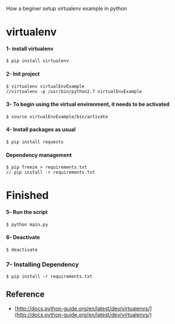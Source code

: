 How a beginer setup virtualenv example in python

# virtualenv

#### 1- install virtualenv
```
$ pip install virtualenv
```

#### 2- Init project
```
$ virtualenv virtualEnvExample
//virtualenv -p /usr/bin/python2.7 virtualEnvExample
```

#### 3- To begin using the virtual environment, it needs to be activated
```
$ source virtualEnvExample/bin/activate
```

#### 4- Install packages as usual
```
$ pip install requests
```

#### Dependency management
```
$ pip freeze > requirements.txt
// pip install -r requirements.txt
```



# Finished

#### 5- Run the script
```
$ python main.py
```

#### 6- Deactivate
```
$ deactivate
```

### 7- Installing Dependency
```
$ pip install -r requirements.txt
```

## Reference
 - [http://docs.python-guide.org/en/latest/dev/virtualenvs/](http://docs.python-guide.org/en/latest/dev/virtualenvs/)